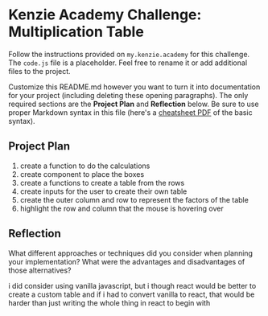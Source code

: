 # Kenzie Academy Challenge: Multiplication Table

Follow the instructions provided on `my.kenzie.academy` for this challenge. The `code.js` file is a placeholder. Feel free to rename it or add additional files to the project.

Customize this README.md however you want to turn it into documentation for your project (including deleting these opening paragraphs). The only required sections are the **Project Plan** and **Reflection** below. Be sure to use proper Markdown syntax in this file (here's a [cheatsheet PDF](https://guides.github.com/pdfs/markdown-cheatsheet-online.pdf) of the basic syntax).

## Project Plan

1. create a function to do the calculations
2. create component to place the boxes
3. create a functions to create a table from the rows
4. create inputs for the user to create their own table
5. create the outer column and row to represent the factors of the table
6. highlight the row and column that the mouse is hovering over

## Reflection

What different approaches or techniques did you consider when planning your implementation? What were the advantages and disadvantages of those alternatives?

i did consider using vanilla javascript, but i though react would be better to create a custom table and if i had to convert vanilla to react, that would be harder than just writing the whole thing in react to begin with